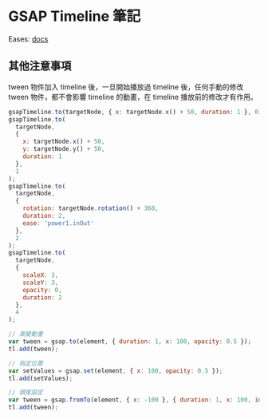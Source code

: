 # GSAP Timeline 筆記

Eases: [docs](https://gsap.com/docs/v3/Eases)

## 其他注意事項

tween 物件加入 timeline 後，一旦開始播放過 timeline 後，任何手動的修改 tween 物件，都不會影響 timeline 的動畫，在 timeline 播放前的修改才有作用。

```javascript
gsapTimeline.to(targetNode, { x: targetNode.x() + 50, duration: 1 }, 0);
gsapTimeline.to(
  targetNode,
  {
    x: targetNode.x() + 50,
    y: targetNode.y() + 50,
    duration: 1
  },
  1
);
gsapTimeline.to(
  targetNode,
  {
    rotation: targetNode.rotation() + 360,
    duration: 2,
    ease: 'power1.inOut'
  },
  2
);
gsapTimeline.to(
  targetNode,
  {
    scaleX: 3,
    scaleY: 3,
    opacity: 0,
    duration: 2
  },
  4
);
```

```javascript
// 漸變動畫
var tween = gsap.to(element, { duration: 1, x: 100, opacity: 0.5 });
tl.add(tween);

// 指定位置
var setValues = gsap.set(element, { x: 100, opacity: 0.5 });
tl.add(setValues);

// 頭尾設定
var tween = gsap.fromTo(element, { x: -100 }, { duration: 1, x: 100, immediateRender: true });
tl.add(tween);
```
